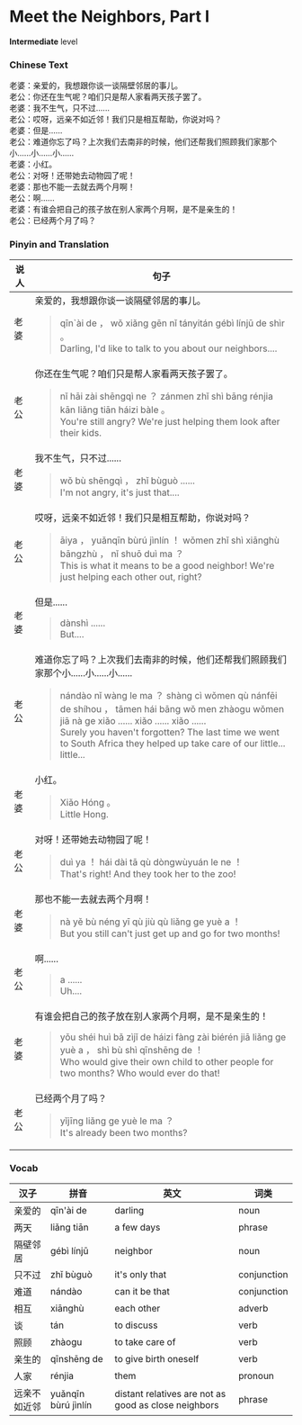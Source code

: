 # Meet the Neighbors, Part I
**Intermediate** level
### Chinese Text
老婆：亲爱的，我想跟你谈一谈隔壁邻居的事儿。<br />老公：你还在生气呢？咱们只是帮人家看两天孩子罢了。<br />老婆：我不生气，只不过......<br />老公：哎呀，远亲不如近邻！我们只是相互帮助，你说对吗？<br />老婆：但是......<br />老公：难道你忘了吗？上次我们去南非的时候，他们还帮我们照顾我们家那个小......小......小......<br />老婆：小红。<br />老公：对呀！还带她去动物园了呢！<br />老婆：那也不能一去就去两个月啊！<br />老公：啊......<br />老婆：有谁会把自己的孩子放在别人家两个月啊，是不是亲生的！<br />老公：已经两个月了吗？

### Pinyin and Translation
|说人|句子|
|----|----|
|老婆|亲爱的，我想跟你谈一谈隔壁邻居的事儿。<blockquote>qīn`ài de ， wǒ xiǎng gēn nǐ tányitán gébì línjū de shìr 。<br />Darling, I'd like to talk to you about our neighbors....</blockquote>|
|老公|你还在生气呢？咱们只是帮人家看两天孩子罢了。<blockquote>nǐ hāi zài shēngqì ne ？ zánmen zhǐ shì bāng rénjia kān liǎng tiān háizi bàle 。<br />You're still angry? We're just helping them look after their kids.</blockquote>|
|老婆|我不生气，只不过......<blockquote>wǒ bù shēngqì ， zhǐ bùguò ......<br />I'm not angry, it's just that....</blockquote>|
|老公|哎呀，远亲不如近邻！我们只是相互帮助，你说对吗？<blockquote>āiya ， yuǎnqīn bùrú jìnlín ！ wǒmen zhǐ shì xiānghù bāngzhù ， nǐ shuō duì ma ？<br />This is what it means to be a good neighbor! We're just helping each other out, right?</blockquote>|
|老婆|但是......<blockquote>dànshì ......<br />But....</blockquote>|
|老公|难道你忘了吗？上次我们去南非的时候，他们还帮我们照顾我们家那个小......小......小......<blockquote>nándào nǐ wàng le ma ？ shàng cì wǒmen qù nánfēi de shíhou ， tāmen hái bāng wǒ men zhàogu wǒmen jiā nà ge xiǎo ...... xiǎo ...... xiǎo ......<br />Surely you haven't forgotten? The last time we went to South Africa they helped up take care of our little... little...</blockquote>|
|老婆|小红。<blockquote>Xiǎo Hóng 。<br />Little Hong.</blockquote>|
|老公|对呀！还带她去动物园了呢！<blockquote>duì ya ！ hái dài tā qù dòngwùyuán le ne ！<br />That's right! And they took her to the zoo!</blockquote>|
|老婆|那也不能一去就去两个月啊！<blockquote>nà yě bù néng yī qù jiù qù liǎng ge yuè a ！<br />But you still can't just get up and go for two months!</blockquote>|
|老公|啊......<blockquote>a ......<br />Uh....</blockquote>|
|老婆|有谁会把自己的孩子放在别人家两个月啊，是不是亲生的！<blockquote>yǒu shéi huì bǎ zìjǐ de háizi fàng zài biérén jiā liǎng ge yuè a ， shì bù shì qīnshēng de ！<br />Who would give their own child to other people for two months? Who would ever do that!</blockquote>|
|老公|已经两个月了吗？<blockquote>yǐjīng liǎng ge yuè le ma ？<br />It's already been two months?</blockquote>|
### Vocab
|汉子|拼音|英文|词类|
|----|----|----|----|
|亲爱的|qīn'ài de|darling|noun|
|两天|liǎng tiān|a few days|phrase|
|隔壁邻居|gébì línjū|neighbor|noun|
|只不过|zhǐ bùguò|it's only that|conjunction|
|难道|nándào|can it be that|conjunction|
|相互|xiānghù|each other|adverb|
|谈|tán|to discuss|verb|
|照顾|zhàogu|to take care of|verb|
|亲生的|qīnshēng de|to give birth oneself|verb|
|人家|rénjia|them|pronoun|
|远亲不如近邻|yuǎnqīn bùrú jìnlín|distant relatives are not as good as close neighbors|phrase|